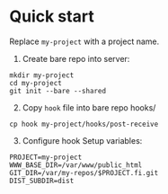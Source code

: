 # Quick start

Replace `my-project` with a project name.

1. Create bare repo into server:
```
mkdir my-project
cd my-project
git init --bare --shared
```

2. Copy `hook` file into bare repo hooks/
```
cp hook my-project/hooks/post-receive
```

3. Configure hook
Setup variables:
```
PROJECT=my-project
WWW_BASE_DIR=/var/www/public_html
GIT_DIR=/var/my-repos/$PROJECT.fi.git
DIST_SUBDIR=dist
```

